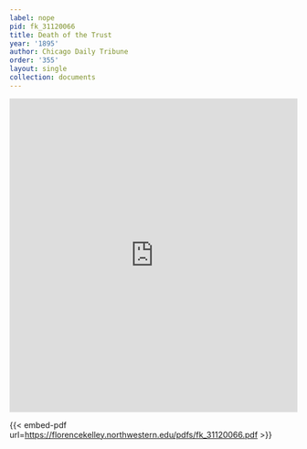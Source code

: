 ```yaml
---
label: nope
pid: fk_31120066
title: Death of the Trust
year: '1895'
author: Chicago Daily Tribune
order: '355'
layout: single
collection: documents
---
```

<iframe src="https://northwestern.app.box.com/embed/s/dq7bo46xibaudnkksdspdlionvf0zep1?sortColumn=date&view=list" width="100%" height="550" frameborder="0" allowfullscreen webkitallowfullscreen msallowfullscreen></iframe>


{{< embed-pdf url=https://florencekelley.northwestern.edu/pdfs/fk_31120066.pdf >}}